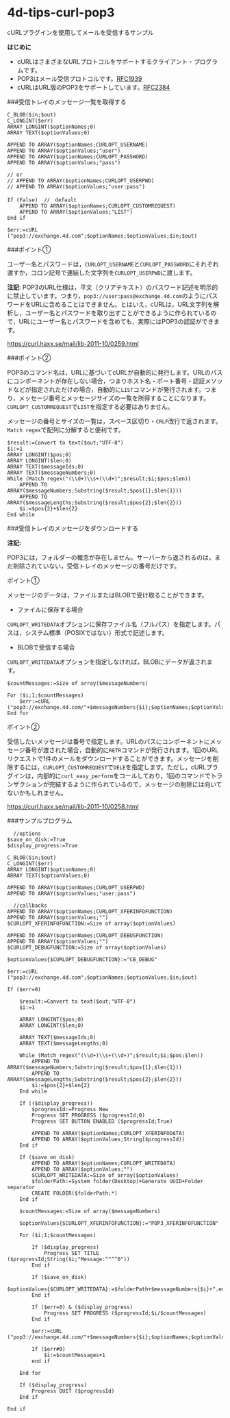 # 4d-tips-curl-pop3
cURLプラグインを使用してメールを受信するサンプル

**はじめに**

* cURLはさまざまなURLプロトコルをサポートするクライアント・プログラムです。
* POP3はメール受信プロトコルです。[RFC1939](https://www.ietf.org/rfc/rfc1939.txt)
* cURLはURL版のPOP3をサポートしています。[RFC2384](https://www.ietf.org/rfc/rfc2384.txt)

###受信トレイのメッセージ一覧を取得する

```
C_BLOB($in;$out)
C_LONGINT($err)
ARRAY LONGINT($optionNames;0)
ARRAY TEXT($optionValues;0)

APPEND TO ARRAY($optionNames;CURLOPT_USERNAME)
APPEND TO ARRAY($optionValues;"user")
APPEND TO ARRAY($optionNames;CURLOPT_PASSWORD)
APPEND TO ARRAY($optionValues;"pass")

// or
// APPEND TO ARRAY($optionNames;CURLOPT_USERPWD)
// APPEND TO ARRAY($optionValues;"user:pass")

If (False)  //　default
	APPEND TO ARRAY($optionNames;CURLOPT_CUSTOMREQUEST)
	APPEND TO ARRAY($optionValues;"LIST")
End if 

$err:=cURL ("pop3://exchange.4d.com";$optionNames;$optionValues;$in;$out)
```

###ポイント①

ユーザー名とパスワードは，``CURLOPT_USERNAME``と``CURLOPT_PASSWORD``にそれぞれ渡すか，コロン記号で連結した文字列を``CURLOPT_USERPWD``に渡します。

**注記**: POP3のURL仕様は，平文（クリアテキスト）のパスワード記述を明示的に禁止しています。つまり，``pop3://user:pass@exchange.4d.com``のようにパスワードをURLに含めることはできません。とはいえ，cURLは，URL文字列を解析し，ユーザー名とパスワードを取り出すことができるように作られているので，URLにユーザー名とパスワードを含めても，実際にはPOP3の認証ができます。

https://curl.haxx.se/mail/lib-2011-10/0259.html

###ポイント②

POP3のコマンド名は，URLに基づいてcURLが自動的に発行します。URLのパスにコンポーネントが存在しない場合，つまりホスト名・ポート番号・認証メソッドなどが指定されただけの場合，自動的に``LIST``コマンドが発行されます。つまり，メッセージ番号とメッセージサイズの一覧を所得することになります。``CURLOPT_CUSTOMREQUEST``で``LIST``を指定する必要はありません。

メッセージの番号とサイズの一覧は，スペース区切り・``CRLF``改行で返されます。``Match regex``で配列に分解すると便利です。

```
$result:=Convert to text($out;"UTF-8")
$i:=1
ARRAY LONGINT($pos;0)
ARRAY LONGINT($len;0)
ARRAY TEXT($messageIds;0)
ARRAY TEXT($messageNumbers;0)
While (Match regex("(\\d+)\\s+(\\d+)";$result;$i;$pos;$len))
	APPEND TO ARRAY($messageNumbers;Substring($result;$pos{1};$len{1}))
	APPEND TO ARRAY($messageLengths;Substring($result;$pos{2};$len{2}))
	$i:=$pos{2}+$len{2}
End while 
```

###受信トレイのメッセージをダウンロードする

**注記:**

POP3には，フォルダーの概念が存在しません。サーバーから返されるのは，まだ削除されていない，受信トレイのメッセージの番号だけです。

ポイント①

メッセージのデータは，ファイルまたはBLOBで受け取ることができます。

* ファイルに保存する場合

``CURLOPT_WRITEDATA``オプションに保存ファイル名（フルパス）を指定します。パスは，システム標準（POSIXではない）形式で記述します。

* BLOBで受信する場合

``CURLOPT_WRITEDATA``オプションを指定しなければ，BLOBにデータが返されます。

```
$countMessages:=Size of array($messageNumbers)

For ($i;1;$countMessages)
	$err:=cURL ("pop3://exchange.4d.com/"+$messageNumbers{$i};$optionNames;$optionValues;$in;$out)
End for 
```

ポイント②

受信したいメッセージは番号で指定します。URLのパスにコンポーネントにメッセージ番号が渡された場合，自動的に``RETR``コマンドが発行されます。1回のURLリクエストで1件のメールをダウンロードすることができます。メッセージを削除するには，``CURLOPT_CUSTOMREQUEST``で``DELE``を指定します。ただし，cURLプラグインは，内部的に``curl_easy_perform``をコールしており，1回のコマンドでトランザクションが完結するように作られているので，メッセージの削除には向いてないかもしれません。 

https://curl.haxx.se/mail/lib-2011-10/0258.html

###サンプルプログラム

```
  //options
$save_on_disk:=True
$display_progress:=True

C_BLOB($in;$out)
C_LONGINT($err)
ARRAY LONGINT($optionNames;0)
ARRAY TEXT($optionValues;0)

APPEND TO ARRAY($optionNames;CURLOPT_USERPWD)
APPEND TO ARRAY($optionValues;"user:pass")

  //callbacks
APPEND TO ARRAY($optionNames;CURLOPT_XFERINFOFUNCTION)
APPEND TO ARRAY($optionValues;"")
$CURLOPT_XFERINFOFUNCTION:=Size of array($optionValues)

APPEND TO ARRAY($optionNames;CURLOPT_DEBUGFUNCTION)
APPEND TO ARRAY($optionValues;"")
$CURLOPT_DEBUGFUNCTION:=Size of array($optionValues)

$optionValues{$CURLOPT_DEBUGFUNCTION}:="CB_DEBUG"

$err:=cURL ("pop3://exchange.4d.com";$optionNames;$optionValues;$in;$out)

If ($err=0)

	$result:=Convert to text($out;"UTF-8")
	$i:=1

	ARRAY LONGINT($pos;0)
	ARRAY LONGINT($len;0)

	ARRAY TEXT($messageIds;0)
	ARRAY TEXT($messageLengths;0)

	While (Match regex("(\\d+)\\s+(\\d+)";$result;$i;$pos;$len))
		APPEND TO ARRAY($messageNumbers;Substring($result;$pos{1};$len{1}))
		APPEND TO ARRAY($messageLengths;Substring($result;$pos{2};$len{2}))
		$i:=$pos{2}+$len{2}
	End while 

	If (($display_progress))
		$progressId:=Progress New 
		Progress SET PROGRESS ($progressId;0)
		Progress SET BUTTON ENABLED ($progressId;True)

		APPEND TO ARRAY($optionNames;CURLOPT_XFERINFODATA)
		APPEND TO ARRAY($optionValues;String($progressId))
	End if 

	If ($save_on_disk)
		APPEND TO ARRAY($optionNames;CURLOPT_WRITEDATA)
		APPEND TO ARRAY($optionValues;"")
		$CURLOPT_WRITEDATA:=Size of array($optionValues)
		$folderPath:=System folder(Desktop)+Generate UUID+Folder separator
		CREATE FOLDER($folderPath;*)
	End if 

	$countMessages:=Size of array($messageNumbers)

	$optionValues{$CURLOPT_XFERINFOFUNCTION}:="POP3_XFERINFOFUNCTION"

	For ($i;1;$countMessages)

		If ($display_progress)
			Progress SET TITLE ($progressId;String($i;"Message:^^^^0"))
		End if 

		If ($save_on_disk)
			$optionValues{$CURLOPT_WRITEDATA}:=$folderPath+$messageNumbers{$i}+".eml"
		End if 

		If ($err=0) & ($display_progress)
			Progress SET PROGRESS ($progressId;$i/$countMessages)
		End if 

		$err:=cURL ("pop3://exchange.4d.com/"+$messageNumbers{$i};$optionNames;$optionValues;$in;$out)

		If ($err#0)
			$i:=$countMessages+1
		end if

	End for 

	If ($display_progress)
		Progress QUIT ($progressId)
	End if 

End if 
```
